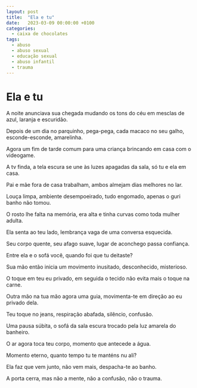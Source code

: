 ```yaml
---
layout: post
title:  "Ela e tu"
date:   2023-03-09 00:00:00 +0100
categories: 
  - caixa de chocolates
tags:
  - abuso
  - abuso sexual
  - educação sexual
  - abuso infantil
  - trauma
---
```


# Ela e tu

A noite anunciava sua chegada mudando os tons do céu em mesclas de azul, laranja e escuridão.

Depois de um dia no parquinho, pega-pega, cada macaco no seu galho, esconde-esconde, amarelinha.

Agora um fim de tarde comum para uma criança brincando em casa com o videogame.

A tv finda, a tela escura se une às luzes apagadas da sala,  só tu e ela em casa.

Pai e mãe fora de casa trabalham, ambos almejam dias melhores no lar.

Louça limpa, ambiente desempoeirado, tudo engomado, apenas o guri banho não tomou.

O rosto lhe falta na memória, era alta e tinha curvas como toda mulher adulta.

Ela senta ao teu lado, lembrança vaga de uma conversa esquecida.

Seu corpo quente, seu afago suave, lugar de aconchego passa confiança.

Entre ela e o sofá você, quando foi que tu deitaste?

Sua mão então inicia um movimento inusitado, desconhecido, misterioso.

O toque em teu eu privado, em seguida o tecido não evita mais o toque na carne.

Outra mão na tua mão agora  uma guia,  movimenta-te em direção ao eu privado dela.

Teu toque no jeans, respiração abafada, silêncio, confusão.

Uma pausa súbita, o sofá da sala escura trocado pela luz amarela do banheiro.

O ar agora toca teu corpo, momento que antecede a água.

Momento eterno, quanto tempo tu te manténs nu ali?

Ela faz que vem junto, não vem mais, despacha-te ao banho.

A porta cerra, mas não a mente, não a confusão, não o trauma.
